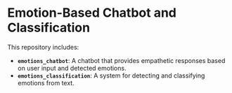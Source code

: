 # Emotion-Based Chatbot and Classification

This repository includes:

- **`emotions_chatbot`**: A chatbot that provides empathetic responses based on user input and detected emotions.
- **`emotions_classification`**: A system for detecting and classifying emotions from text.
